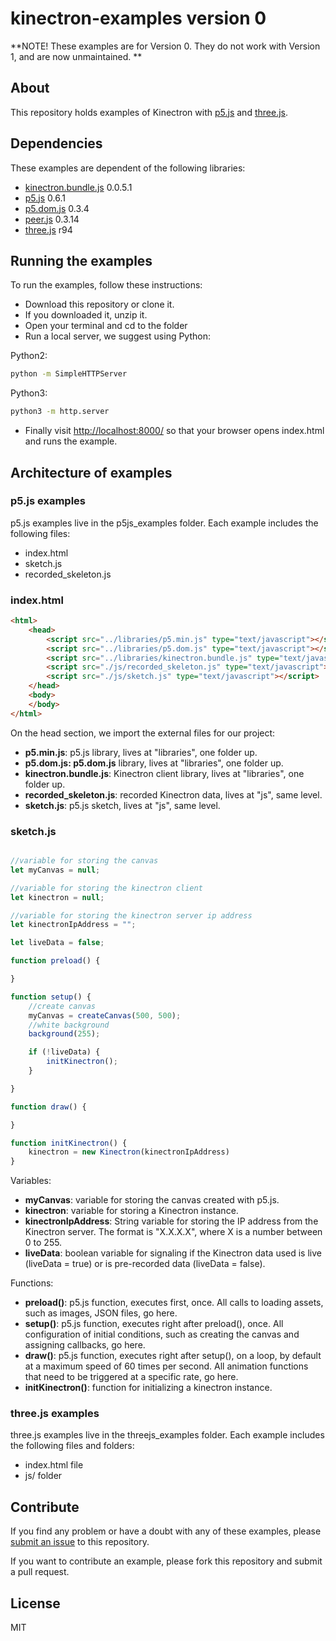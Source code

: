 # kinectron-examples version 0

**NOTE! These examples are for Version 0. They do not work with Version 1, and are now unmaintained. **

## About

This repository holds examples of Kinectron with [p5.js](https://p5js.org/) and [three.js](https://threejs.org/).

## Dependencies

These examples are dependent of the following libraries:

* [kinectron.bundle.js](https://github.com/kinectron/kinectron) 0.0.5.1
* [p5.js](https://github.com/processing/p5.js) 0.6.1
* [p5.dom.js](https://github.com/processing/p5.js) 0.3.4
* [peer.js](https://github.com/peers/peerjs) 0.3.14
* [three.js](https://github.com/mrdoob/three.js/) r94

## Running the examples

To run the examples, follow these instructions:
* Download this repository or clone it.
* If you downloaded it, unzip it.
* Open your terminal and cd to the folder
* Run a local server, we suggest using Python:

Python2:
```bash
python -m SimpleHTTPServer
```

Python3:
```bash
python3 -m http.server
```

* Finally visit [http://localhost:8000/](http://localhost:8000/) so that your browser opens index.html and runs the example.

## Architecture of examples

### p5.js examples

p5.js examples live in the p5js_examples folder. Each example includes the following files:

* index.html
* sketch.js
* recorded_skeleton.js

### index.html

```html
<html>
    <head>
        <script src="../libraries/p5.min.js" type="text/javascript"></script>
        <script src="../libraries/p5.dom.js" type="text/javascript"></script>
        <script src="../libraries/kinectron.bundle.js" type="text/javascript"></script>
        <script src="./js/recorded_skeleton.js" type="text/javascript"></script>
        <script src="./js/sketch.js" type="text/javascript"></script>
    </head>
    <body>
    </body>
</html>
```

On the head section, we import the external files for our project:
* __p5.min.js__: p5.js library, lives at "libraries", one folder up.
* __p5.dom.js: p5.dom.js__ library, lives at "libraries", one folder up.
* __kinectron.bundle.js__: Kinectron client library, lives at "libraries", one folder up.
* __recorded_skeleton.js__: recorded Kinectron data, lives at "js", same level.
* __sketch.js__: p5.js sketch, lives at "js", same level.

### sketch.js

```javascript

//variable for storing the canvas
let myCanvas = null;

//variable for storing the kinectron client
let kinectron = null;

//variable for storing the kinectron server ip address
let kinectronIpAddress = "";

let liveData = false;

function preload() {

}

function setup() {
    //create canvas
    myCanvas = createCanvas(500, 500);
    //white background
    background(255);

    if (!liveData) {
        initKinectron();
    }

}

function draw() {

}

function initKinectron() {
    kinectron = new Kinectron(kinectronIpAddress)
}

```

Variables:
* __myCanvas__: variable for storing the canvas created with p5.js.
* __kinectron__: variable for storing a Kinectron instance.
* __kinectronIpAddress__: String variable for storing the IP address from the Kinectron server. The format is "X.X.X.X", where X is a number between 0 to 255.
* __liveData__: boolean variable for signaling if the Kinectron data used is live (liveData = true) or is pre-recorded data (liveData = false).

Functions:
* __preload()__: p5.js function, executes first, once. All calls to loading assets, such as images, JSON files, go here.
* __setup()__: p5.js function, executes right after preload(), once. All configuration of initial conditions, such as creating the canvas and assigning callbacks, go here.
* __draw()__: p5.js function, executes right after setup(), on a loop, by default at a maximum speed of 60 times per second. All animation functions that need to be triggered at a specific rate, go here.
* __initKinectron()__: function for initializing a kinectron instance.

### three.js examples

three.js examples live in the threejs_examples folder. Each example includes the following files and folders:

* index.html file
* js/ folder

## Contribute

If you find any problem or have a doubt with any of these examples, please [submit an issue](https://github.com/kinectron/kinectron-examples/issues/new) to this repository.

If you want to contribute an example, please fork this repository and submit a pull request.

## License

MIT
